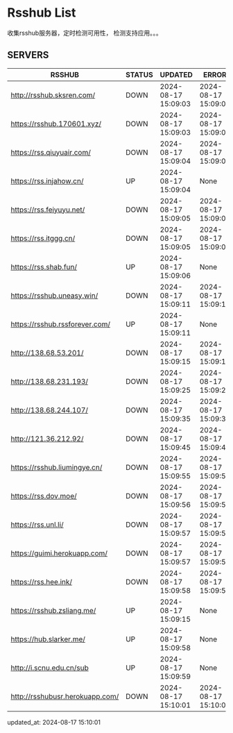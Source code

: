 # Rsshub List

收集rsshub服务器，定时检测可用性， 检测支持应用。。。


## SERVERS

|  RSSHUB   | STATUS  | UPDATED  | ERROR  | TWITTER |  
|  ----  | ----  | ----  | ----  | ---- |  
| http://rsshub.sksren.com/ | DOWN | 2024-08-17 15:09:03 | 2024-08-17 15:09:03 |  
| https://rsshub.170601.xyz/ | DOWN | 2024-08-17 15:09:03 | 2024-08-17 15:09:03 |  
| https://rss.qiuyuair.com/ | DOWN | 2024-08-17 15:09:04 | 2024-08-17 15:09:04 |  
| https://rss.injahow.cn/ | UP | 2024-08-17 15:09:04 | None ||  
| https://rss.feiyuyu.net/ | DOWN | 2024-08-17 15:09:05 | 2024-08-17 15:09:05 |  
| https://rss.itggg.cn/ | DOWN | 2024-08-17 15:09:05 | 2024-08-17 15:09:05 |  
| https://rss.shab.fun/ | UP | 2024-08-17 15:09:06 | None ||  
| https://rsshub.uneasy.win/ | DOWN | 2024-08-17 15:09:11 | 2024-08-17 15:09:11 |  
| https://rsshub.rssforever.com/ | UP | 2024-08-17 15:09:11 | None ||  
| http://138.68.53.201/ | DOWN | 2024-08-17 15:09:15 | 2024-08-17 15:09:15 |  
| http://138.68.231.193/ | DOWN | 2024-08-17 15:09:25 | 2024-08-17 15:09:25 |  
| http://138.68.244.107/ | DOWN | 2024-08-17 15:09:35 | 2024-08-17 15:09:35 |  
| http://121.36.212.92/ | DOWN | 2024-08-17 15:09:45 | 2024-08-17 15:09:45 |  
| https://rsshub.liumingye.cn/ | DOWN | 2024-08-17 15:09:55 | 2024-08-17 15:09:55 |  
| https://rss.dov.moe/ | DOWN | 2024-08-17 15:09:56 | 2024-08-17 15:09:56 |  
| https://rss.unl.li/ | DOWN | 2024-08-17 15:09:57 | 2024-08-17 15:09:57 |  
| https://guimi.herokuapp.com/ | DOWN | 2024-08-17 15:09:57 | 2024-08-17 15:09:57 |  
| https://rss.hee.ink/ | DOWN | 2024-08-17 15:09:58 | 2024-08-17 15:09:58 |  
| https://rsshub.zsliang.me/ | UP | 2024-08-17 15:09:15 | None |OK|  
| https://hub.slarker.me/ | UP | 2024-08-17 15:09:58 | None ||  
| http://i.scnu.edu.cn/sub | UP | 2024-08-17 15:09:59 | None ||  
| http://rsshubusr.herokuapp.com/ | DOWN | 2024-08-17 15:10:01 | 2024-08-17 15:10:01 |  
  

updated_at: 2024-08-17 15:10:01  
